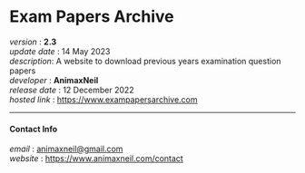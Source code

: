# Exam Papers Archive
*version* : **2.3**  
*update date* : 14 May 2023  
*description*: A website to download previous years examination question papers  
*developer* : **AnimaxNeil**  
*release date* : 12 December 2022  
*hosted link* : https://www.exampapersarchive.com  

---
#### Contact Info  
*email* : animaxneil@gmail.com  
*website* : https://www.animaxneil.com/contact  